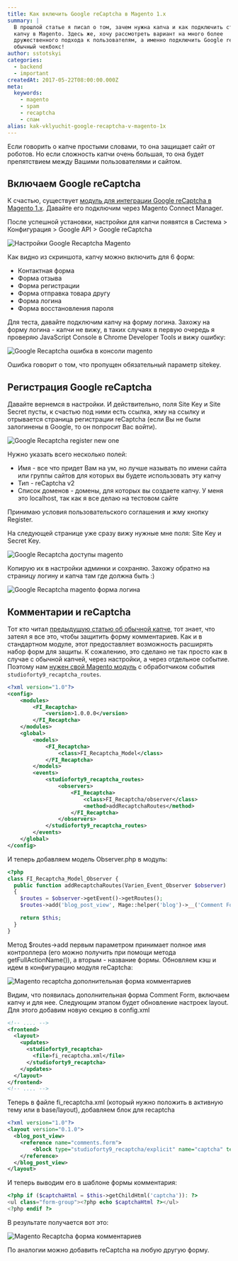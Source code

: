 ```yaml
---
title: Как включить Google reCaptcha в Magento 1.x
summary: |
  В прошлой статье я писал о том, зачем нужна капча и как подключить стандартную
  капчу в Magento. Здесь же, хочу рассмотреть вариант на много более
  дружественного подхода к пользователям, а именно подключить Google reCaptcha -
  обычный чекбокс!
author: sstotskyi
categories:
  - backend
  - important
createdAt: 2017-05-22T08:00:00.000Z
meta:
  keywords:
    - magento
    - spam
    - recaptcha
    - спам
alias: kak-vklyuchit-google-recaptcha-v-magento-1x
---
```


Если говорить о капче простыми словами, то она защищает сайт от роботов. Но если сложность капчи очень большая, то она будет препятствием между Вашими пользователями и сайтом.

## Включаем Google reCaptcha

К счастью, существует [модуль для интеграции Google reCaptcha в Magento 1.x](https://www.magentocommerce.com/magento-connect/recaptcha-1.html). Давайте его подключим через Magento Connect Manager.

После успешной установки, настройки для капчи появятся в Система > Конфигурация > Google API > Google reCaptcha

![Настройки Google Recaptcha Magento](./recaptcha.png)

Как видно из скриншота, капчу можно включить для 6 форм:

*   Контактная форма
*   Форма отзыва
*   Форма регистрации
*   Форма отправка товара другу
*   Форма логина
*   Форма восстановления пароля

Для теста, давайте подключим капчу на форму логина. Захожу на форму логина - капчи не вижу, в таких случаях в первую очередь я проверяю JavaScript Console в Chrome Developer Tools и вижу ошибку:

![Google Recaptcha ошибка в консоли magento](./recaptcha-login.png)

Ошибка говорит о том, что пропущен обязательный параметр sitekey.

## Регистрация Google reCaptcha

Давайте вернемся в настройки. И действительно, поля Site Key и Site Secret пусты, к счастью под ними есть ссылка, жму на ссылку и отрывается страница регистрации reCaptcha (если Вы не были залогинены в Google, то он попросит Вас войти).

![Google Recaptcha register new one](./recaptcha-register.png)

Нужно указать всего несколько полей:

*   Имя - все что придет Вам на ум, но лучше называть по имени сайта или группы сайтов для которых вы будете использовать эту капчу
*   Тип - reCaptcha v2
*   Список доменов - домены, для которых вы создаете капчу. У меня это localhost, так как я все делаю на тестовом сайте

Принимаю условия пользовательского соглашения и жму кнопку Register.

На следующей странице уже сразу вижу нужные мне поля: Site Key и Secret Key.

![Google Recaptcha доступы magento](./recaptcha-creds.png)

Копирую их в настройки админки и сохраняю. Захожу обратно на страницу логину и капча там где должна быть :)

![Google Recaptcha magento форма логина](./login-recaptcha.png)

## Комментарии и reCaptcha

Тот кто читал [предыдущую статью об обычной капче](../kak-vklyuchit-kapchu-v-magento-1x), тот знает, что затеял я все это, чтобы защитить форму комментариев. Как и в стандартном модуле, этот предоставляет возможность расширять набор форм для защиты. К сожалению, это сделано не так просто как в случае с обычной капчей, через настройки, а через отдельное событие. Поэтому нам [нужен свой Magento модуль](../../2011-02/magento-backend-sozdanie-crud-modulya) с обработчиком события `studioforty9_recaptcha_routes`.

```xml
<?xml version="1.0"?>
<config>
    <modules>
        <FI_Recaptcha>
            <version>1.0.0.0</version>
        </FI_Recaptcha>
    </modules>
    <global>
        <models>
            <FI_Recaptcha>
                <class>FI_Recaptcha_Model</class>
            </FI_Recaptcha>
        </models>
        <events>
            <studioforty9_recaptcha_routes>
                <observers>
                    <FI_Recaptcha>
                        <class>FI_Recaptcha/observer</class>
                        <method>addRecaptchaRoutes</method>
                    </FI_Recaptcha>
                </observers>
            </studioforty9_recaptcha_routes>
        </events>
    </global>
</config>
```

И теперь добавляем модель Observer.php в модуль:

```php
<?php
class FI_Recaptcha_Model_Observer {
  public function addRecaptchaRoutes(Varien_Event_Observer $observer)
  {
    $routes = $observer->getEvent()->getRoutes();
    $routes->add('blog_post_view', Mage::helper('blog')->__('Comment Form'));

    return $this;
  }
}
```

Метод $routes->add первым параметром принимает полное имя контроллера (его можно получить при помощи метода getFullActionName()), а вторым - название формы. Обновляем кэш и идем в конфигурацию модуля reCaptcha:

![Magento recaptcha дополнительная форма комментариев](./recapcha-comment-form.png)

Видим, что появилась дополнительная форма Comment Form, включаем капчу и для нее. Следующим этапом будет обновление настроек layout. Для этого добавим новую секцию в config.xml

```xml
<!-- .... -->
<frontend>
  <layout>
    <updates>
      <studioforty9_recaptcha>
        <file>fi_recaptcha.xml</file>
      </studioforty9_recaptcha>
    </updates>
  </layout>
</frontend>
<!-- .... -->
```

Теперь в файле fi\_recaptcha.xml (который нужно положить в активную тему или в base/layout), добавляем блок для recaptcha

```xml
<?xml version="1.0"?>
<layout version="0.1.0">
  <blog_post_view>
    <reference name="comments.form">
        <block type="studioforty9_recaptcha/explicit" name="captcha" template="studioforty9/recaptcha/explicit.phtml" />
    </reference>
  </blog_post_view>
</layout>
```

И теперь выводим его в шаблоне формы комментария:

```php
<?php if ($captchaHtml = $this->getChildHtml('captcha')): ?>
<ul class="form-group"><?php echo $captchaHtml ?></ul>
<?php endif ?>
```

В результате получается вот это:

![Magento Recaptcha форма комментариев](./recaptcha-comment-protected.png)

По аналогии можно добавить reCaptcha на любую другую форму.
